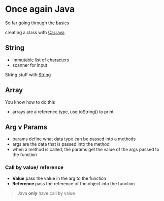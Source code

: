 # Once again Java

So far going through the basics

creating a class with [Car.java](Hello/bin/Car.class)

## String 

- immutable list of characters
- scanner for input

String stuff with [String](StringWork/src/app/App.java)

## Array

You know how to do this

- arrays are a reference type, use toString() to print

## Arg v Params

- params  define what data type can be passed into a methods
- args are the data that is passed into the method
- when a method is called, the params get the value of the args passed to the function

### Call by value/ reference

- **Value** pass the value in the arg to the function
- **Reference** pass the reference of the object into the function

> Java **only** have call by value

